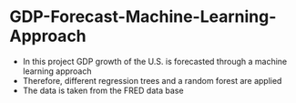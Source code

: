 # GDP-Forecast-Machine-Learning-Approach
- In this project GDP growth of the U.S. is forecasted through a machine learning approach
- Therefore, different regression trees and a random forest are applied
- The data is taken from the FRED data base
